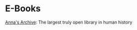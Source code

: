 # E-Books

[Anna's Archive](https://annas-archive.org/): The largest truly open library in human history
